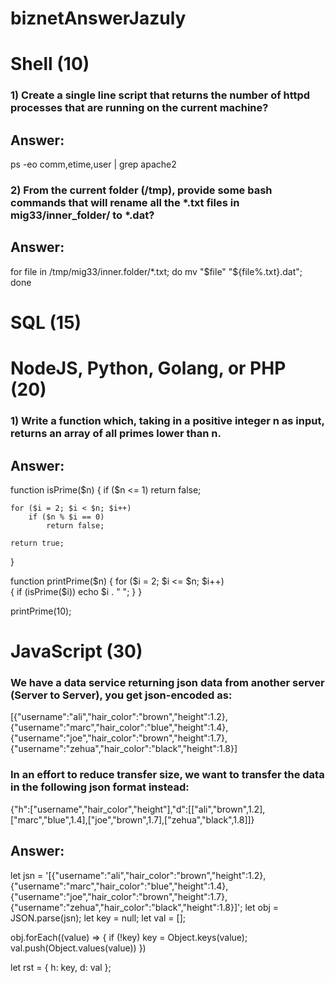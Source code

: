 # biznetAnswerJazuly
# Shell (10)
### 1) Create a single line script that returns the number of httpd processes that are running on the current machine?
## Answer:
ps -eo comm,etime,user | grep apache2

### 2) From the current folder (/tmp), provide some bash commands that will rename all the *.txt files in mig33/inner_folder/ to *.dat?
## Answer:
for file in /tmp/mig33/inner.folder/*.txt; do mv "$file" "${file%.txt}.dat"; done

# SQL (15)

# NodeJS, Python, Golang, or PHP (20)
### 1) Write a function which, taking in a positive integer n as input, returns an array of all primes lower than n.
## Answer:
function isPrime($n) 
{ 
    if ($n <= 1) 
        return false; 
  
    for ($i = 2; $i < $n; $i++) 
        if ($n % $i == 0) 
            return false; 
  
    return true; 
} 
  
function printPrime($n) 
{ 
    for ($i = 2; $i <= $n; $i++)  
    { 
        if (isPrime($i)) 
            echo $i . " "; 
    } 
}

printPrime(10);

# JavaScript (30)
### We have a data service returning json data from another server (Server to Server), you get json-encoded as:
[{"username":"ali","hair_color":"brown","height":1.2},{"username":"marc","hair_color":"blue","height":1.4},{"username":"joe","hair_color":"brown","height":1.7},{"username":"zehua","hair_color":"black","height":1.8}]
### In an effort to reduce transfer size, we want to transfer the data in the following json format instead:
{"h":["username","hair_color","height"],"d":[["ali","brown",1.2],["marc","blue",1.4],["joe","brown",1.7],["zehua","black",1.8]]}
## Answer:
let jsn = '[{"username":"ali","hair_color":"brown","height":1.2}, {"username":"marc","hair_color":"blue","height":1.4},{"username":"joe","hair_color":"brown","height":1.7},{"username":"zehua","hair_color":"black","height":1.8}]';
let obj = JSON.parse(jsn);
let key = null;
let val = [];

obj.forEach((value) => {
  if (!key) key = Object.keys(value);
  val.push(Object.values(value))
})

let rst = { h: key, d: val };
